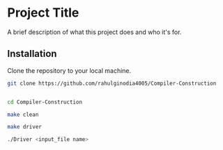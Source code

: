 # Project Title

A brief description of what this project does and who it's for.

## Installation 

Clone the repository to your local machine.

```bash
git clone https://github.com/rahulginodia4005/Compiler-Construction


cd Compiler-Construction

make clean

make driver 

./Driver <input_file name>
```